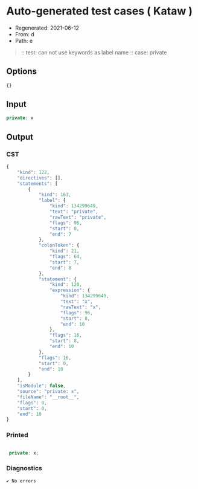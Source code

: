 # Auto-generated test cases ( Kataw )
- Regenerated: 2021-06-12
- From: d
- Path: e
> :: test: can not use keywords as label name
> :: case: private
## Options

`````js
{}
`````
## Input

`````js
private: x
`````
## Output

### CST

```javascript
{
    "kind": 122,
    "directives": [],
    "statements": [
        {
            "kind": 163,
            "label": {
                "kind": 134299649,
                "text": "private",
                "rawText": "private",
                "flags": 96,
                "start": 0,
                "end": 7
            },
            "colonToken": {
                "kind": 21,
                "flags": 64,
                "start": 7,
                "end": 8
            },
            "statement": {
                "kind": 120,
                "expression": {
                    "kind": 134299649,
                    "text": "x",
                    "rawText": "x",
                    "flags": 96,
                    "start": 8,
                    "end": 10
                },
                "flags": 16,
                "start": 8,
                "end": 10
            },
            "flags": 16,
            "start": 0,
            "end": 10
        }
    ],
    "isModule": false,
    "source": "private: x",
    "fileName": "__root__",
    "flags": 0,
    "start": 0,
    "end": 10
}
```

### Printed

```javascript

 private: x; 
```

### Diagnostics

```javascript
✔ No errors
```

